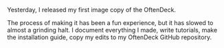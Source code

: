 Yesterday, I released my first image copy of the OftenDeck. 

The process of making it has been a fun experience, but it has slowed to almost a grinding halt. I document everything I made, write tutorials, make the installation guide, copy my edits to my OftenDeck GitHub repository. 